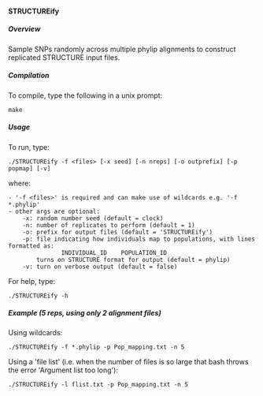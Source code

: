 #### STRUCTUREify

##### Overview
Sample SNPs randomly across multiple phylip alignments to construct replicated STRUCTURE input files.

##### Compilation
To compile, type the following in a unix prompt:

	make

##### Usage

To run, type:

    ./STRUCTUREify -f <files> [-x seed] [-n nreps] [-o outprefix] [-p popmap] [-v]

where:

    - '-f <files>' is required and can make use of wildcards e.g. '-f *.phylip'
    - other args are optional:
        -x: random number seed (default = clock)
        -n: number of replicates to perform (default = 1)
        -o: prefix for output files (default = 'STRUCTUREify')
        -p: file indicating how individuals map to populations, with lines formatted as:
                   INDIVIDUAL_ID	POPULATION_ID
            turns on STRUCTURE format for output (default = phylip)
        -v: turn on verbose output (default = false)

For help, type:

	./STRUCTUREify -h

##### Example (5 reps, using only 2 alignment files)

Using wildcards:

    ./STRUCTUREify -f *.phylip -p Pop_mapping.txt -n 5

Using a 'file list' (i.e. when the number of files is so large that bash throws the error 'Argument list too long'):

    ./STRUCTUREify -l flist.txt -p Pop_mapping.txt -n 5

